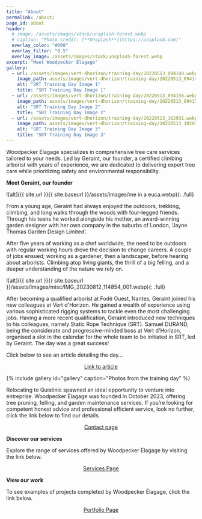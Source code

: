 ```yaml
---
title: "About"
permalink: /about/
page_id: about
header:
  # image: /assets/images/stock/unsplash-forest.webp
  # caption: "Photo credit: [**Unsplash**](https://unsplash.com)"
  overlay_color: "#000"
  overlay_filter: "0.5"
  overlay_image: /assets/images/stock/unsplash-forest.webp
excerpt: "Meet Woodpecker Élagage"
gallery:
  - url: /assets/images/vert-dhorizon/training-day/20220513_094140.webp
    image_path: assets/images/vert-dhorizon/training-day/20220513_094140.webp
    alt: "SRT Training Day Image 1"
    title: "SRT Training Day Image 1"
  - url: /assets/images/vert-dhorizon/training-day/20220513_094158.webp
    image_path: assets/images/vert-dhorizon/training-day/20220513_094158.webp
    alt: "SRT Training Day Image 2"
    title: "SRT Training Day Image 2"
  - url: /assets/images/vert-dhorizon/training-day/20220513_102931.webp
    image_path: assets/images/vert-dhorizon/training-day/20220513_102931.webp
    alt: "SRT Training Day Image 3"
    title: "SRT Training Day Image 3"
---
```


Woodpecker Élagage specializes in comprehensive tree care services tailored to your needs. Led by Geraint, our founder, a certified climbing arborist with years of experience, we are dedicated to delivering expert tree care while prioritizing safety and environmental responsibility.

**Meet Geraint, our founder**

<!-- Image that fills page content container by adding the .full class with: -->
![alt]({{ site.url }}{{ site.baseurl }}/assets/images/me in a euca.webp){: .full}

From a young age, Geraint had always enjoyed the outdoors, trekking, climbing, and long walks through the woods with four-legged friends. Through his teens he worked alongside his mother, an award-winning garden designer with her own company in the suburbs of London, ‘Jayne Thomas Garden Design Limited’. 

After five years of working as a chef worldwide, the need to be outdoors with regular working hours drove the decision to change careers. A couple of jobs ensued; working as a gardener, then a landscaper, before hearing about arborists. Climbing atop living giants, the thrill of a big felling, and a deeper understanding of the nature we rely on.

<!-- Image that fills page content container by adding the .full class with: -->
![alt]({{ site.url }}{{ site.baseurl }}/assets/images/misc/IMG_20230812_114854_001.webp){: .full}

After becoming a qualified arborist at Fodé Ouest, Nantes, Geraint joined his new colleagues at Vert d'Horizon. He gained a wealth of experience using various sophisticated rigging systems to tackle even the most challenging jobs. Having a more recent qualification, Geraint introduced new techniques to his colleagues, namely Static Rope Technique (SRT). Samuel DURAND, being the considerate and progressive-minded boss at Vert d'Horizon, organised a slot in the calendar for the whole team to be initiated in SRT, led by Geraint. The day was a great success! 

Click below to see an article detailing the day…  

<p style="text-align: center"><a href="https://vertdhorizon.fr/gazette/formation-srt" class="btn btn--primary">Link to article</a></p>

{% include gallery id="gallery" caption="Photos from the training day" %}

Relocating to Quistinic spawned an ideal opportunity to venture into entreprise. Woodpecker Élagage was founded in October 2023, offering tree pruning, felling, and garden maintenance services. If you’re looking for competent honest advice and professional efficient service, look no further, click the link below to find our details. 

<p style="text-align: center"><a href="https://woodpecker-elagage.com/en/contact/" class="btn btn--primary">Contact page</a></p>

**Discover our services**

Explore the range of services offered by Woodpecker Élagage by visiting the link below. 

<p style="text-align: center"><a href="https://woodpecker-elagage.com/en/services/" class="btn btn--primary">Services Page</a></p>

**View our work**

To see examples of projects completed by Woodpecker Élagage, click the link below. 

<p style="text-align: center"><a href="https://woodpecker-elagage.com/en/portfolio/" class="btn btn--primary">Portfolio Page</a></p>
